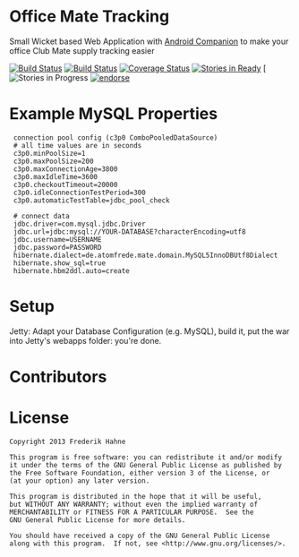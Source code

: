 Office Mate Tracking
==================

Small Wicket based Web Application with [Android Companion](https://github.com/atomfrede/mustached-nemesis) to make your office Club Mate supply tracking easier

[![Build Status](https://travis-ci.org/atomfrede/freezing-octo-bear.svg?branch=master)](https://travis-ci.org/atomfrede/freezing-octo-bear)
[![Build Status](https://drone.io/github.com/atomfrede/freezing-octo-bear/status.png)](https://drone.io/github.com/atomfrede/freezing-octo-bear/latest)
[![Coverage Status](https://coveralls.io/repos/atomfrede/freezing-octo-bear/badge.png)](https://coveralls.io/r/atomfrede/freezing-octo-bear)
[![Stories in Ready](https://badge.waffle.io/atomfrede/freezing-octo-bear.png?label=ready&title=Ready)](https://waffle.io/atomfrede/freezing-octo-bear)
[![Stories in Progress](https://badge.waffle.io/atomfrede/freezing-octo-bear.png?label=in%20progress&title=In%20Progress)
[![endorse](http://api.coderwall.com/atomfrede/endorsecount.png)](http://coderwall.com/atomfrede)

Example MySQL Properties
========================
    
     connection pool config (c3p0 ComboPooledDataSource)
     # all time values are in seconds
     c3p0.minPoolSize=1
     c3p0.maxPoolSize=200
     c3p0.maxConnectionAge=3800
     c3p0.maxIdleTime=3600
     c3p0.checkoutTimeout=20000
     c3p0.idleConnectionTestPeriod=300
     c3p0.automaticTestTable=jdbc_pool_check
     
     # connect data
     jdbc.driver=com.mysql.jdbc.Driver
     jdbc.url=jdbc:mysql://YOUR-DATABASE?characterEncoding=utf8
     jdbc.username=USERNAME
     jdbc.password=PASSWORD
     hibernate.dialect=de.atomfrede.mate.domain.MySQL5InnoDBUtf8Dialect
     hibernate.show_sql=true
     hibernate.hbm2ddl.auto=create
    
Setup
=====

Jetty: Adapt your Database Configuration (e.g. MySQL), build it, put the war into Jetty's webapps folder: you're done.

Contributors
============

License
========

    Copyright 2013 Frederik Hahne
	
    This program is free software: you can redistribute it and/or modify
    it under the terms of the GNU General Public License as published by
    the Free Software Foundation, either version 3 of the License, or
    (at your option) any later version.

    This program is distributed in the hope that it will be useful,
    but WITHOUT ANY WARRANTY; without even the implied warranty of
    MERCHANTABILITY or FITNESS FOR A PARTICULAR PURPOSE.  See the
    GNU General Public License for more details.

    You should have received a copy of the GNU General Public License
    along with this program.  If not, see <http://www.gnu.org/licenses/>.
